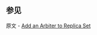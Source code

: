 ## 参见

原文 - [Add an Arbiter to Replica Set]( https://docs.mongodb.com/manual/tutorial/add-replica-set-arbiter/ )


